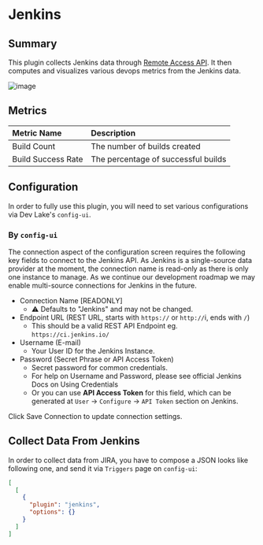 # Jenkins

## Summary

This plugin collects Jenkins data through [Remote Access API](https://www.jenkins.io/doc/book/using/remote-access-api/). It then computes and visualizes various devops metrics from the Jenkins data.

![image](https://user-images.githubusercontent.com/61080/141943122-dcb08c35-cb68-4967-9a7c-87b63c2d6988.png)

## Metrics

Metric Name | Description
:------------ | :-------------
Build Count | The number of builds created
Build Success Rate | The percentage of successful builds

## Configuration

In order to fully use this plugin, you will need to set various configurations via Dev Lake's `config-ui`.

### By `config-ui`

The connection aspect of the configuration screen requires the following key fields to connect to the Jenkins API. As Jenkins is a single-source data provider at the moment, the connection name is read-only as there is only one instance to manage. As we continue our development roadmap we may enable multi-source connections for Jenkins in the future.

- Connection Name [READONLY]
  - ⚠️ Defaults to "Jenkins" and may not be changed.
- Endpoint URL (REST URL, starts with `https://` or `http://`i, ends with `/`)
  - This should be a valid REST API Endpoint eg. `https://ci.jenkins.io/`
- Username (E-mail)
  - Your User ID for the Jenkins Instance.
- Password (Secret Phrase or API Access Token)
  - Secret password for common credentials.
  - For help on Username and Password, please see official Jenkins Docs on Using Credentials
  - Or you can use **API Access Token** for this field, which can be generated at `User` -> `Configure` -> `API Token` section on Jenkins.

Click Save Connection to update connection settings.

## Collect Data From Jenkins

In order to collect data from JIRA, you have to compose a JSON looks like following one, and send it via `Triggers` page on `config-ui`:


```json
[
  [
    {
      "plugin": "jenkins",
      "options": {}
    }
  ]
]
```
